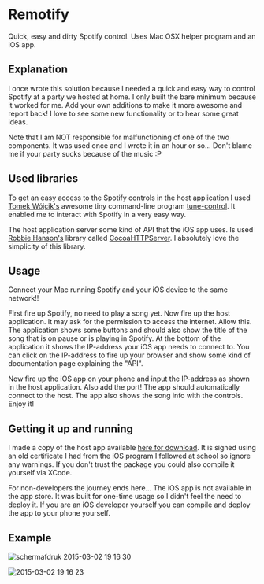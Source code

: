 # Remotify
Quick, easy and dirty Spotify control. Uses Mac OSX helper program and an iOS app.

## Explanation
I once wrote this solution because I needed a quick and easy way to control Spotify at a party we hosted at home. I only built the bare minimum because it worked for me. Add your own additions to make it more awesome and report back! I love to see some new functionality or to hear some great ideas.

Note that I am NOT responsible for malfunctioning of one of the two components. It was used once and I wrote it in an hour or so... Don't blame me if your party sucks because of the music :P

## Used libraries
To get an easy access to the Spotify controls in the host application I used [Tomek Wójcik's](https://github.com/tomekwojcik) awesome tiny command-line program [tune-control](http://tomekwojcik.github.io/tune-control/). It enabled me to interact with Spotify in a very easy way.

The host application server some kind of API that the iOS app uses. Is used [Robbie Hanson's](https://github.com/robbiehanson) library called [CocoaHTTPServer](https://github.com/robbiehanson/CocoaHTTPServer). I absolutely love the simplicity of this library. 

## Usage
Connect your Mac running Spotify and your iOS device to the same network!!

First fire up Spotify, no need to play a song yet. Now fire up the host application. It may ask for the permission to access the internet. Allow this. The application shows some buttons and should also show the title of the song that is on pause or is playing in Spotify. At the bottom of the application it shows the IP-address your iOS app needs to connect to. You can click on the IP-address to fire up your browser and show some kind of documentation page explaining the "API".

Now fire up the iOS app on your phone and input the IP-address as shown in the host application. Also add the port! The app should automatically connect to the host. The app also shows the song info with the controls. Enjoy it!

## Getting it up and running
I made a copy of the host app available [here for download](http://www.tonsmets.nl/downloads/Remotify-v1.0.0.dmg). It is signed using an old certificate I had from the iOS program I followed at school so ignore any warnings. If you don't trust the package you could also compile it yourself via XCode.

For non-developers the journey ends here... The iOS app is not available in the app store. It was built for one-time usage so I didn't feel the need to deploy it. If you are an iOS developer yourself you can compile and deploy the app to your phone yourself. 

## Example
![schermafdruk 2015-03-02 19 16 30](https://cloud.githubusercontent.com/assets/6669915/6447523/67b0fa50-c113-11e4-8281-dc38c25fc9be.png)

![2015-03-02 19 16 23](https://cloud.githubusercontent.com/assets/6669915/6447535/8271295a-c113-11e4-9b86-ca2c04a47f94.png)
